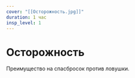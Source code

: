 ```yaml
---
cover: "[[Осторожность.jpg]]"
duration: 1 час
insp_level: 1
---
```

# Осторожность

Преимущество на спасбросок против ловушки.
